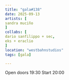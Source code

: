 ```yaml
---
title: "gala#138"
date: 2025-09-13
artists: [
sandra muciño
]
collabs: [
dario sanfilippo + sec,
eks + eraclio
]
location: "westbahnstudios"
tags: [gala]

---
```

Open doors 19:30
Start 20:00
